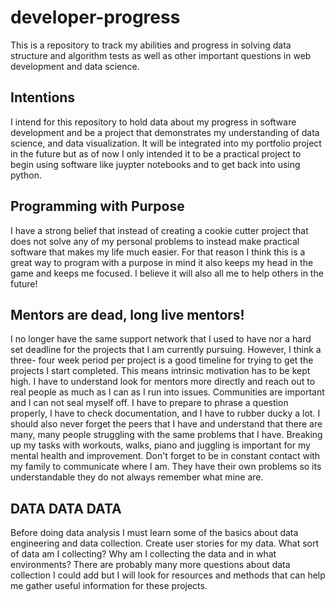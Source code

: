 # developer-progress
This is a repository to track my abilities and progress in solving data structure and algorithm tests as well as other important questions in web development and data science. 

## Intentions
I intend for this repository to hold data about my progress in software development and be a project that demonstrates my understanding of data science, and data visualization. It will be integrated into my portfolio project in the future but as of now I only intended it to be a practical project to begin using software like juypter notebooks and to get back into using python. 
## Programming with Purpose
I have a strong belief that instead of creating a cookie cutter project that does not solve any of my personal problems to instead make practical software that makes my life much easier. For that reason I think this is a great way to program with a purpose in mind it also keeps my head in the game and keeps me focused. I believe it will also all me to help others in the future!
## Mentors are dead, long live mentors!
I no longer have the same support network that I used to have nor a hard set deadline for the projects that I am currently pursuing. However, I think a three- four week period per project is a good timeline for trying to get the projects I start completed. This means intrinsic motivation has to be kept high. I have to understand look for mentors more directly and reach out to real people as much as I can as I run into issues. Communities are important and I can not seal myself off. I have to prepare to phrase a question properly, I have to check documentation, and I have to rubber ducky a lot. I should also never forget the peers that I have and understand that there are many, many people struggling with the same problems that I have. Breaking up my tasks with workouts, walks, piano and juggling is important for my mental health and improvement. Don't forget to be in constant contact with my family to communicate where I am. They have their own problems so its understandable they do not always remember what mine are.
## DATA DATA DATA
Before doing data analysis I must learn some of the basics about data engineering and data collection. Create user stories for my data. What sort of data am I collecting? Why am I collecting the data and in what environments? There are probably many more questions about data collection I could add but I will look for resources and methods that can help me gather useful information for these projects.
